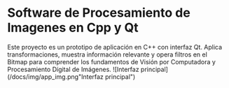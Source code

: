 # Software de Procesamiento de Imagenes en Cpp y Qt
 Este proyecto es un prototipo de aplicación en C++ con interfaz Qt. Aplica transformaciones, muestra información relevante y opera filtros en el Bitmap para comprender los fundamentos de Visión por Computadora y Procesamiento Dígital de Imágenes. 
![Interfaz principal](/docs/img/app_img.png"Interfaz principal")
